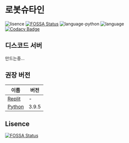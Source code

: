 # 로봇슈타인
![lisence](https://img.shields.io/github/license/jaewoolee82/robotsutain)
[![FOSSA Status](https://app.fossa.com/api/projects/git%2Bgithub.com%2Fjaewoolee82%2Frobotsutain.svg?type=shield)](https://app.fossa.com/projects/git%2Bgithub.com%2Fjaewoolee82%2Frobotsutain?ref=badge_shield)
![language-python](https://img.shields.io/github/languages/top/jaewoolee82/robotsutain)
![language](https://img.shields.io/badge/Language-Python-brightgreen)
[![Codacy Badge](https://app.codacy.com/project/badge/Grade/ef69ffc10707482e802a9a6feb90ec02)](https://www.codacy.com/gh/jaewoolee82/robotsutain/dashboard?utm_source=github.com&amp;utm_medium=referral&amp;utm_content=jaewoolee82/robotsutain&amp;utm_campaign=Badge_Grade)

## 디스코드 서버
만드는중...

## 권장 버전
| 이름                                                                            | 버전 |
| ------------------------------------------------------------------------------ | ------- |
| [Replit](https://replit.com)                                                  | -  |
| [Python](https://www.python.org/downloads/release/python-395)                 | 	3.9.5  |

## Lisence
[![FOSSA Status](https://app.fossa.com/api/projects/git%2Bgithub.com%2Fjaewoolee82%2Frobotsutain.svg?type=large)](https://app.fossa.com/projects/git%2Bgithub.com%2Fjaewoolee82%2Frobotsutain?ref=badge_large)


